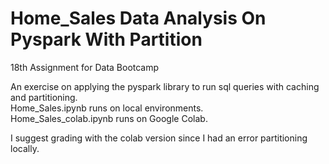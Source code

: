 # Home_Sales Data Analysis On Pyspark With Partition
18th Assignment for Data Bootcamp  

An exercise on applying the pyspark library to run sql queries with caching and partitioning.  
Home_Sales.ipynb runs on local environments.  
Home_Sales_colab.ipynb runs on Google Colab.  

I suggest grading with the colab version since I had an error partitioning locally.